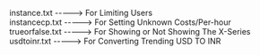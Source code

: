 instance.txt -----> For Limiting Users<br>
instancecp.txt -----> For Setting Unknown Costs/Per-hour<br>
trueorfalse.txt -----> For Showing or Not Showing The X-Series<br>
usdtoinr.txt -----> For Converting Trending USD TO INR<br>
